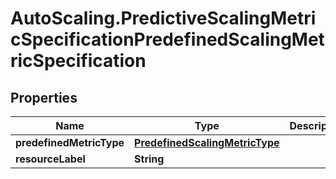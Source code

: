 # AutoScaling.PredictiveScalingMetricSpecificationPredefinedScalingMetricSpecification

## Properties

Name | Type | Description | Notes
------------ | ------------- | ------------- | -------------
**predefinedMetricType** | [**PredefinedScalingMetricType**](PredefinedScalingMetricType.md) |  | 
**resourceLabel** | **String** |  | [optional] 


